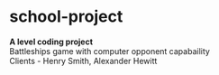 # school-project

<b>A level coding project</b> <br>
Battleships game with computer opponent capabaility <br>
Clients - Henry Smith, Alexander Hewitt
